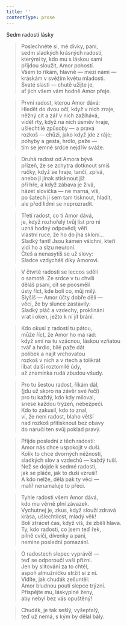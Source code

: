 ```yaml
---
title: ''
contentType: prose
---
```


Sedm radostí lásky

> Poslechněte si, mé dívky, paní,  
> sedm sladkých krásných radostí,  
> kterými ty, kdo mu s láskou sami  
> přijdou sloužit, Amor pohostí.  
> Všem to říkám, hlavně — mezi námi —  
> kráskám v svěžím květu mladosti.  
> Svaté slasti — chutě užijte je,  
> ať jich všem vám hodně Amor přeje.

> První radost, kterou Amor dává:  
> Hledět do dvou očí, když v nich zraje,  
> něžný cit a zář v nich zažíhává,  
> vidět rty, když na nich úsměv hraje,  
> ušlechtilé způsoby — a pravá  
> rozkoš — chůzi, jako když jde z ráje;  
> pohyby a gesta, hrdlo, paže —  
> tím se jemné srdce nejdřív sváže.

> Druhá radost od Amora bývá  
> přízeň, že se zchytra dotknout smíš  
> ručky, když se hraje, tančí, zpívá,  
> anebo ji jinak stisknout již  
> při hře, a když zábava je živá,  
> házet slovíčka — ne marná, víš,  
> po šatech ji sem tam tisknout, hladit,  
> ale před lidmi se neprozradit.

> Třetí radost, co ti Amor dává,  
> je, když rozhořelý tvůj list pro ni  
> uzná hodný odpovědi; věří  
> vlastní ruce, že ho do jha skloní…  
> Sladký fant! Jsou kámen všichni, kteří  
> vidí ho a slzu neuroní.  
> Čteš a nenasytíš se už slovy:  
> Sladce vzdycháš díky Amorovi.

> V čtvrté radosti se leccos sdělí  
> o samotě. Ze srdce v tu chvíli  
> děláš psaní, cit se poosmělí  
> ústy říct, kde bolí co, můj milý.  
> Slyšíš — Amor účty dobře dělí —  
> věci, že by slunce zastavily:  
> Sladký pláč a vzdechy, proklínání  
> vrat i oken, ježto k ní jít brání.

> Kdo okusí z radostí tu pátou,  
> může říct, že Amor ho má rád:  
> když smí na tu vzácnou, láskou vzňatou  
> tvář a hrdlo, bílé paže dát  
> polibek a najít vrchovatou  
> rozkoš v nich a v rtech a tolikrát  
> líbat další roztomilé údy,  
> až znamínka rudá zbudou všudy.

> Pro tu šestou radost, říkám dál,  
> (jdu už skoro na závěr své řeči)  
> pro tu každý, kdo kdy miloval,  
> snese každou trýzeň, nebezpečí.  
> Kdo to zakusil, kdo to znal,  
> ví, že není radost, blaho větší  
> nad rozkoš přitisknout bez obavy  
> do náručí ten svůj poklad pravý.

> Přijde poslední z těch radostí:  
> Amor nás chce uspokojit v duši.  
> Kolik to chce dvorných něžností,  
> sladkých slov a vzdechů — každý tuší.  
> Než se dojde k sedmé radosti,  
> jak se pláče, jak to duši vzruší!  
> A kdo nelže, dělá pak ty věci —  
> malíř nenamaluje to přeci.

> Tyhle radosti všem Amor dává,  
> kdo mu věrně plní závazek.  
> Vychutnej je, zkus, když slouží zdravá  
> krása, ušlechtilost, mladý věk!  
> Bolí ztrácet čas, když víš, že zbělí hlava.  
> Ty, kdo radosti, co jsem teď řek,  
> pilně cvičí, dívenky a paní,  
> nemine poslední pomazání.

> O radostech slepec vyprávěl —  
> teď se odporoučí vaší přízni.  
> Jen by slitování za to chtěl,  
> aspoň almužničku stržit si z ní.  
> Vidíte, jak chudák zešuntěl:  
> Amor bludnou poutí slepce trýzní.  
> Přispějte mu, láskyplné ženy,  
> aby nebyl bez vás opuštěný!

> Chudák, je tak sešlý, vyšeptalý,  
> teď už nemá, s kým by dělal bály.
